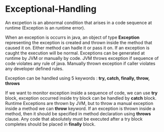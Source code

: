 # Exceptional-Handling


An excpetion is an abnormal condition that arises in a code sequence at runtime (Exception is an runtime error).

 When an exception is occurrs in java, an object of type **Exception** representing the exception is created and thrown inside the method that caused it on. Either method can hadle it or pass it on. If an exception is caught the execution will be normal.
 Exceptions can be generated at runtime by JVM or manually by code. JVM throws exception if sequence of code violates any rule of java. Manually thrown exception if caller violates any developer defined rules.
 
 Exception can be handled using 5 keywords : **try, catch, finally, throw, throws**
 
 If we want to monitor exception inside a sequence of code, we can use **try** block, exception occurred inside try block can be handled by **catch** block. Runtime Exceptions are thrown by JVM, but to throw a manual exception inside a method we can **throw** keyword. If an exception is thrown inside a method, then it should be specified in method declaration using **throws** clause. Any code that absolutely must be executed after a try block completes should be placed in **finally** block.

